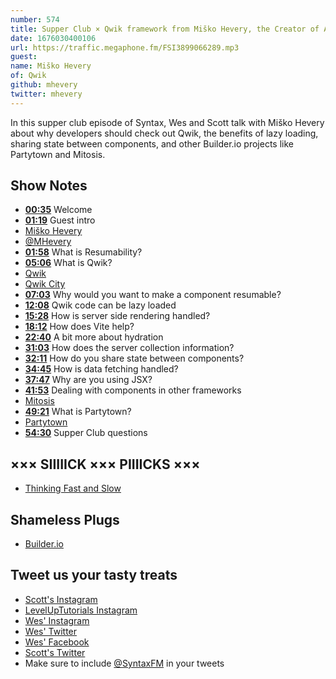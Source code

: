 ```yaml
---
number: 574
title: Supper Club × Qwik framework from Miško Hevery, the Creator of Angular
date: 1676030400106
url: https://traffic.megaphone.fm/FSI3899066289.mp3
guest: 
name: Miško Hevery
of: Qwik
github: mhevery
twitter: mhevery
---
```


In this supper club episode of Syntax, Wes and Scott talk with Miško Hevery about why developers should check out Qwik, the benefits of lazy loading, sharing state between components, and other Builder.io projects like Partytown and Mitosis.

## Show Notes

- **[00:35](#t=00:35)** Welcome
- **[01:19](#t=01:19)** Guest intro
- [Miško Hevery](http://misko.hevery.com)
- [@MHevery](https://twitter.com/mhevery)
- **[01:58](#t=01:58)** What is Resumability?
- **[05:06](#t=05:06)** What is Qwik?
- [Qwik](https://qwik.builder.io)
- [Qwik City](https://qwik.builder.io/qwikcity/overview/)
- **[07:03](#t=07:03)** Why would you want to make a component resumable?
- **[12:08](#t=12:08)** Qwik code can be lazy loaded
- **[15:28](#t=15:28)** How is server side rendering handled?
- **[18:12](#t=18:12)** How does Vite help?
- **[22:40](#t=22:40)** A bit more about hydration
- **[31:03](#t=31:03)** How does the server collection information?
- **[32:11](#t=32:11)** How do you share state between components?
- **[34:45](#t=34:45)** How is data fetching handled?
- **[37:47](#t=37:47)** Why are you using JSX?
- **[41:53](#t=41:53)** Dealing with components in other frameworks
- [Mitosis](https://mitosis.builder.io/?outputTab=G4VwpkA%3D)
- **[49:21](#t=49:21)** What is Partytown?
- [Partytown](https://partytown.builder.io)
- **[54:30](#t=54:30)** Supper Club questions

## ××× SIIIIICK ××× PIIIICKS ×××

- [Thinking Fast and Slow](https://amzn.to/3H50dfQ)

## Shameless Plugs

- [Builder.io](https://www.builder.io)

## Tweet us your tasty treats

- [Scott's Instagram](https://www.instagram.com/stolinski/)
- [LevelUpTutorials Instagram](https://www.instagram.com/LevelUpTutorials/)
- [Wes' Instagram](https://www.instagram.com/wesbos/)
- [Wes' Twitter](https://twitter.com/wesbos)
- [Wes' Facebook](https://www.facebook.com/wesbos.developer)
- [Scott's Twitter](https://twitter.com/stolinski)
- Make sure to include [@SyntaxFM](https://twitter.com/SyntaxFM) in your tweets
